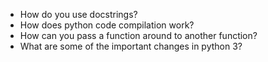 - How do you use docstrings?
- How does python code compilation work?
- How can you pass a function around to another function?
- What are some of the important changes in python 3?
